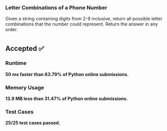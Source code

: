 ### Letter Combinations of a Phone Number
<p>Given a string containing digits from 2-9 inclusive, return all possible letter combinations that the number could represent. Return the answer in any order.</p>

#

<h2> Accepted ✅ </h2>
<h3> Runtime </h3>
<p><b>50 ms<b> faster than <b>63.79%</b> of Python online submissions.</p>

<h3> Memory Usage </h3>
<p><b>13.9 MB</b> less than <b>31.47%</b> of Python online submissions.</p>

<h3> Test Cases </h3>
<p>25/25 test cases passed.<p>
